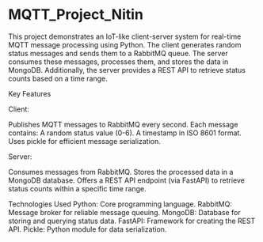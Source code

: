 # MQTT_Project_Nitin
This project demonstrates an IoT-like client-server system for real-time MQTT message processing using Python. The client generates random status messages and sends them to a RabbitMQ queue. The server consumes these messages, processes them, and stores the data in MongoDB. Additionally, the server provides a REST API to retrieve status counts based on a time range.

Key Features

Client:

Publishes MQTT messages to RabbitMQ every second.
Each message contains:
A random status value (0-6).
A timestamp in ISO 8601 format.
Uses pickle for efficient message serialization.

Server:

Consumes messages from RabbitMQ.
Stores the processed data in a MongoDB database.
Offers a REST API endpoint (via FastAPI) to retrieve status counts within a specific time range.


Technologies Used
Python: Core programming language.
RabbitMQ: Message broker for reliable message queuing.
MongoDB: Database for storing and querying status data.
FastAPI: Framework for creating the REST API.
Pickle: Python module for data serialization.
